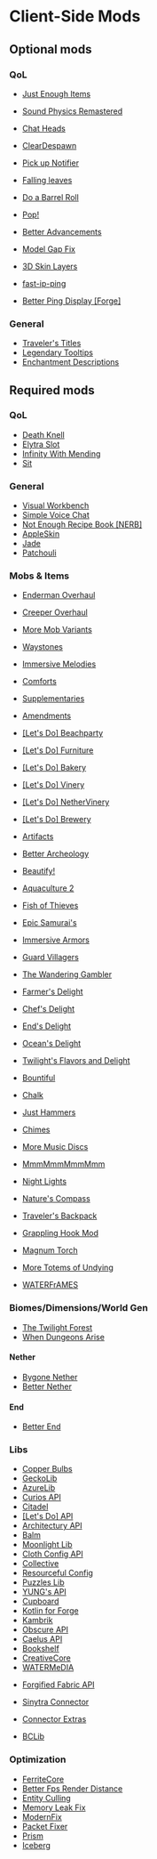 # Client-Side Mods

## Optional mods

### QoL

- [Just Enough Items](https://cdn.modrinth.com/data/u6dRKJwZ/versions/WJCJaJce/jei-1.20.1-forge-15.4.0.9.jar)
- [Sound Physics Remastered](https://cdn.modrinth.com/data/qyVF9oeo/versions/AGRkYn5p/sound-physics-remastered-forge-1.20.1-1.4.5.jar)
- [Chat Heads](https://cdn.modrinth.com/data/Wb5oqrBJ/versions/RdqwbuyP/chat_heads-0.12.3-forge-1.20.jar)
- [ClearDespawn](https://cdn.modrinth.com/data/yoJJjRRE/versions/gFc6mJW2/ClearDespawn-forge-1.20.2-1.1.15.jar)

- [Pick up Notifier](https://cdn.modrinth.com/data/ZX66K16c/versions/LojgSWbd/PickUpNotifier-v8.0.0-1.20.1-Forge.jar)
- [Falling leaves](https://cdn.modrinth.com/data/2JAUNCL4/versions/qCMwYRMZ/Fallingleaves-1.20.1-2.1.0.jar)
- [Do a Barrel Roll](https://cdn.modrinth.com/data/6FtRfnLg/versions/VH8QpKA5/do_a_barrel_roll-forge-3.5.6%2B1.20.1.jar)
- [Pop!](https://cdn.modrinth.com/data/nlFgvj7M/versions/QZezsdyT/pop-1.20.1-1.0.0.jar)
- [Better Advancements](https://cdn.modrinth.com/data/Q2OqKxDG/versions/E1pOIPhV/BetterAdvancements-Forge-1.20.1-0.4.2.10.jar)
- [Model Gap Fix](https://cdn.modrinth.com/data/QdG47OkI/versions/og4A1nN8/modelfix-1.15.jar)
- [3D Skin Layers](https://cdn.modrinth.com/data/zV5r3pPn/versions/qgzIF2oI/skinlayers3d-forge-1.6.6-mc1.20.1.jar)
- [fast-ip-ping](https://cdn.modrinth.com/data/9mtu0sUO/versions/bIaMwV7B/fast-ip-ping-mc1.20.4-forge-v1.0.3.jar)
- [Better Ping Display [Forge]](https://cdn.modrinth.com/data/ZvaHbwoZ/versions/jXuIS25Y/BetterPingDisplay-1.20.1-1.1.jar)

### General

- [Traveler's Titles](https://cdn.modrinth.com/data/JtifUr64/versions/oUSK4sOQ/TravelersTitles-1.20-Forge-4.0.2.jar)
- [Legendary Tooltips](https://cdn.modrinth.com/data/atHH8NyV/versions/JhxD2e6J/LegendaryTooltips-1.20.1-forge-1.4.5.jar)
- [Enchantment Descriptions](https://cdn.modrinth.com/data/UVtY3ZAC/versions/zzrCQ69V/EnchantmentDescriptions-Forge-1.20.1-17.0.16.jar)

## Required mods

### QoL

- [Death Knell](https://cdn.modrinth.com/data/WNdd2blX/versions/KwUk8tcm/DeathKnell-Forge-1.20.1-10.0.4.jar)
- [Elytra Slot](https://cdn.modrinth.com/data/mSQF1NpT/versions/8MFnfKqj/elytraslot-forge-6.4.1%2B1.20.1.jar)
- [Infinity With Mending](https://cdn.modrinth.com/data/TToG3iVN/versions/14iMIbRe/infwithmend-forge-1.20.x-1.0.2.jar)
- [Sit](https://cdn.modrinth.com/data/VKXzIykF/versions/VWROLSl8/sit-1.20.1-1.3.5.jar)

### General

- [Visual Workbench](https://cdn.modrinth.com/data/kfqD1JRw/versions/c22Z4rsv/VisualWorkbench-v8.0.0-1.20.1-Forge.jar)
- [Simple Voice Chat](https://cdn.modrinth.com/data/9eGKb6K1/versions/ysN9tXTh/voicechat-forge-1.20.1-2.5.17.jar)
- [Not Enough Recipe Book [NERB]](https://cdn.modrinth.com/data/bQh7xzFq/versions/hRhjlsGv/nerb-1.20.1-0.3-FORGE.jar)
- [AppleSkin](https://cdn.modrinth.com/data/EsAfCjCV/versions/XdXDExVF/appleskin-forge-mc1.20.1-2.5.1.jar)
- [Jade](https://cdn.modrinth.com/data/nvQzSEkH/versions/NruPjXIH/Jade-1.20.1-forge-11.9.3.jar)
- [Patchouli](https://cdn.modrinth.com/data/nU0bVIaL/versions/JMtc0mTS/Patchouli-1.20.1-84-FORGE.jar)

### Mobs & Items

- [Enderman Overhaul](https://cdn.modrinth.com/data/Lq6ojcWv/versions/yjxych8u/endermanoverhaul-forge-1.20.1-1.0.4.jar)
- [Creeper Overhaul](https://cdn.modrinth.com/data/MI1LWe93/versions/Ap1DSAzz/creeperoverhaul-3.0.2-forge.jar)
- [More Mob Variants](https://cdn.modrinth.com/data/JiEhJ3WG/versions/qtpseir7/moremobvariants-forge%2B1.20.1-1.3.0.1.jar)

- [Waystones](https://cdn.modrinth.com/data/LOpKHB2A/versions/Rbp8Hzck/waystones-forge-1.20-14.1.4.jar)
- [Immersive Melodies](https://cdn.modrinth.com/data/TaSmHw8V/versions/zjMy2oFH/immersive_melodies-0.3.0%2B1.20.1-forge.jar)

- [Comforts](https://cdn.modrinth.com/data/SaCpeal4/versions/KgzjTw3n/comforts-forge-6.3.5%2B1.20.1.jar)
- [Supplementaries](https://cdn.modrinth.com/data/fFEIiSDQ/versions/KAx6eLAF/supplementaries-1.20-2.8.17.jar)
- [Amendments](https://cdn.modrinth.com/data/6iTJugQR/versions/rygiK2go/amendments-1.20-1.2.8.jar)
- [[Let's Do] Beachparty](https://cdn.modrinth.com/data/GyKzAh3l/versions/cC6RhoPZ/letsdo-beachparty-forge-1.1.5.jar)
- [[Let's Do] Furniture](https://cdn.modrinth.com/data/3JQDJrYW/versions/IN7ZYtXf/letsdo-furniture-forge-1.0.0.jar)
- [[Let's Do] Bakery](https://cdn.modrinth.com/data/WFwYiVoG/versions/Jo8EwiDR/letsdo-bakery-forge-1.1.15.jar)
- [[Let's Do] Vinery](https://cdn.modrinth.com/data/1DWmBJVA/versions/XPGuV4sB/letsdo-vinery-forge-1.4.27.jar)
- [[Let's Do] NetherVinery](https://cdn.modrinth.com/data/4TTDxtOx/versions/CeoWrWDK/letsdo-nethervinery-forge-1.2.14.jar)
- [[Let's Do] Brewery](https://cdn.modrinth.com/data/cV5LQXKx/versions/vqYszE4F/letsdo-brewery-forge-1.1.9.jar)
- [Artifacts](https://cdn.modrinth.com/data/P0Mu4wcQ/versions/jDAjEp8X/artifacts-forge-9.5.11.jar)
- [Better Archeology](https://cdn.modrinth.com/data/zCh7omyG/versions/8f9j7B3i/betterarcheology-1.1.9-1.20.1.jar)
- [Beautify!](https://cdn.modrinth.com/data/9BPuv4vL/versions/v9NnLuyB/beautify-2.0.2.jar)

- [Aquaculture 2](https://mediafilez.forgecdn.net/files/4921/323/Aquaculture-1.20.1-2.5.1.jar)
- [Fish of Thieves](https://cdn.modrinth.com/data/BzOTnuqM/versions/cTmbFZC1/fish_of_thieves-mc1.20.1-v3.0.5-forge.jar)

- [Epic Samurai's](https://cdn.modrinth.com/data/lMWJDrbO/versions/dFf90NU8/epicsamurai-0.0.46-1.20.1-neo.jar)
- [Immersive Armors](https://cdn.modrinth.com/data/eE2Db4YU/versions/g70ZMcU2/immersive_armors-1.6.1%2B1.20.1-forge.jar)

- [Guard Villagers](https://cdn.modrinth.com/data/H1sntfo8/versions/svrJar40/guardvillagers-1.20.1-1.6.6.jar)
- [The Wandering Gambler](https://mediafilez.forgecdn.net/files/5312/771/the_wandering_gambler_ii-1.1.0.jar)

- [Farmer's Delight](https://cdn.modrinth.com/data/R2OftAxM/versions/AxgOboGq/FarmersDelight-1.20.1-1.2.4.jar)
- [Chef's Delight](https://cdn.modrinth.com/data/pvcsfne4/versions/5tGfF2Ok/chefs-delight-1.0.3-forge-1.20.1.jar)
- [End's Delight](https://cdn.modrinth.com/data/yHN0njMr/versions/X03B5YHy/ends_delight-1.20.1-2.0.jar)
- [Ocean's Delight](https://cdn.modrinth.com/data/DGiq4ZSW/versions/9jLLNENb/oceansdelight-1.0.2-1.20.jar)
- [Twilight's Flavors and Delight](https://cdn.modrinth.com/data/d6cSefpO/versions/aIcJkUxQ/twilightdelight-2.0.11.jar)

- [Bountiful](https://cdn.modrinth.com/data/BpwWFOVM/versions/j44RssVC/Bountiful-6.0.3%2B1.20.1-forge.jar)
- [Chalk](https://cdn.modrinth.com/data/YWGP4Y1d/versions/YhueAXpz/chalk-1.20.1-1.6.4.jar)
- [Just Hammers](https://cdn.modrinth.com/data/edU0NbZZ/versions/JafXa7hr/justhammers-forge-2.0.3%2Bmc1.20.1.jar)
- [Chimes](https://mediafilez.forgecdn.net/files/4671/986/Chimes-v2.0.1-1.20.1.jar)
- [More Music Discs](https://cdn.modrinth.com/data/pXYChc1a/versions/tugTpNIa/morediscs-1.20.1-33-forge.jar)
- [MmmMmmMmmMmm](https://cdn.modrinth.com/data/Adega8YN/versions/dGifKxWx/dummmmmmy-1.20-1.8.17b.jar)
- [Night Lights](https://cdn.modrinth.com/data/s7pMb898/versions/7QFRIFZg/nightlights-1.20.1-1.1.jar)
- [Nature's Compass](https://cdn.modrinth.com/data/fPetb5Kh/versions/Og40jCNX/NaturesCompass-1.20.1-1.11.2-forge.jar)
- [Traveler's Backpack](https://cdn.modrinth.com/data/rlloIFEV/versions/FDqFhZfz/travelersbackpack-forge-1.20.1-9.1.15.jar)
- [Grappling Hook Mod](https://cdn.modrinth.com/data/hGWjTxOA/versions/RGcgyxBt/grappling_hook_mod-1.20.1-1.20.1-v13.jar)
- [Magnum Torch](https://cdn.modrinth.com/data/jorDmSKv/versions/LrsjuUiA/MagnumTorch-v8.0.2-1.20.1-Forge.jar)
- [More Totems of Undying](https://cdn.modrinth.com/data/Xt0pMhSq/versions/A68awhoI/More%20Totems%20of%20Undying-forge-1.20.1-2.16.0.jar)

- [WATERFrAMES](https://cdn.modrinth.com/data/eBzFuVTM/versions/7dq3p9A0/waterframes-FORGE-mc1.20.1-v2.1.3.jar)

### Biomes/Dimensions/World Gen

- [The Twilight Forest](https://mediafilez.forgecdn.net/files/5468/648/twilightforest-1.20.1-4.3.2508-universal.jar)
- [When Dungeons Arise](https://cdn.modrinth.com/data/8DfbfASn/versions/wiCQJUDT/DungeonsArise-1.20.1-2.1.57-release.jar)

#### Nether

- [Bygone Nether](https://cdn.modrinth.com/data/kt3BLgXB/versions/RA38ax2z/bygonenether-1.3.2-1.20.x.jar)
- [Better Nether](https://cdn.modrinth.com/data/MpzVLzy5/versions/IG7kgtJH/better-nether-9.0.10.jar)

#### End

- [Better End](https://cdn.modrinth.com/data/gc8OEnCC/versions/7QwyTILr/better-end-4.0.11.jar)

### Libs

- [Copper Bulbs](https://mediafilez.forgecdn.net/files/4803/197/copper_bulb.jar)
- [GeckoLib](https://cdn.modrinth.com/data/8BmcQJ2H/versions/iS7jylhp/geckolib-forge-1.20.1-4.4.6.jar)
- [AzureLib](https://cdn.modrinth.com/data/7zlUOZvb/versions/lJtbUEkI/azurelib-neo-1.20.1-2.0.30.jar)
- [Curios API](https://cdn.modrinth.com/data/vvuO3ImH/versions/moWmAnjY/curios-forge-5.9.1%2B1.20.1.jar)
- [Citadel](https://cdn.modrinth.com/data/jJfV67b1/versions/ssXkoBKk/citadel-2.5.4-1.20.1.jar)
- [[Let's Do] API](https://cdn.modrinth.com/data/4XJZeZbM/versions/uEaTMht9/letsdo-API-forge-1.2.15-forge.jar)
- [Architectury API](https://cdn.modrinth.com/data/lhGA9TYQ/versions/1MKTLiiG/architectury-9.2.14-forge.jar)
- [Balm](https://cdn.modrinth.com/data/MBAkmtvl/versions/WyhvCQj3/balm-forge-1.20.1-7.3.6-all.jar)
- [Moonlight Lib](https://cdn.modrinth.com/data/twkfQtEc/versions/f9krL6Yf/moonlight-1.20-2.12.6-forge.jar)
- [Cloth Config API](https://cdn.modrinth.com/data/9s6osm5g/versions/nr1znv5v/cloth-config-11.1.118-forge.jar)
- [Collective](https://cdn.modrinth.com/data/e0M1UDsY/versions/4PHvK72M/collective-1.20.1-7.71.jar)
- [Resourceful Config](https://cdn.modrinth.com/data/M1953qlQ/versions/irREd1ZJ/resourcefulconfig-forge-1.20.1-2.1.2.jar)
- [Puzzles Lib](https://cdn.modrinth.com/data/QAGBst4M/versions/z0kHAGDv/PuzzlesLib-v8.1.21-1.20.1-Forge.jar)
- [YUNG's API](https://cdn.modrinth.com/data/Ua7DFN59/versions/aMs83SRk/YungsApi-1.20-Forge-4.0.5.jar)
- [Cupboard](https://mediafilez.forgecdn.net/files/5470/32/cupboard-1.20.1-2.7.jar)
- [Kotlin for Forge](https://cdn.modrinth.com/data/ordsPcFz/versions/hmeyC41q/kotlinforforge-4.11.0-all.jar)
- [Kambrik](https://cdn.modrinth.com/data/zfbCkvdZ/versions/er56DwLJ/Kambrik-6.1.1%2B1.20.1-forge.jar)
- [Obscure API](https://mediafilez.forgecdn.net/files/4616/364/obscure_api-15.jar)
- [Caelus API](https://cdn.modrinth.com/data/40FYwb4z/versions/fs9CeXYZ/caelus-forge-3.1.0%2B1.20.jar)
- [Bookshelf](https://cdn.modrinth.com/data/uy4Cnpcm/versions/tNwsir0K/Bookshelf-Forge-1.20.1-20.2.13.jar)
- [CreativeCore](https://cdn.modrinth.com/data/OsZiaDHq/versions/aI5XI1xQ/CreativeCore_FORGE_v2.11.37_mc1.20.1.jar)
- [WATERMeDIA](https://cdn.modrinth.com/data/G922NeHS/versions/mBD3v45M/watermedia-2.0.70.jar)

<!-- Fabric Mods -->
- [Forgified Fabric API](https://cdn.modrinth.com/data/Aqlf1Shp/versions/D3EZO1Kr/fabric-api-0.92.2%2B1.11.8%2B1.20.1.jar)
- [Sinytra Connector](https://cdn.modrinth.com/data/u58R1TMW/versions/74Z0Kmgx/Connector-1.0.0-beta.44%2B1.20.1.jar)
- [Connector Extras](https://cdn.modrinth.com/data/FYpiwiBR/versions/d28gpPn6/ConnectorExtras-1.11.2%2B1.20.1.jar)

- [BCLib](https://cdn.modrinth.com/data/BgNRHReB/versions/TPC86Pyz/bclib-3.0.14.jar)

### Optimization

- [FerriteCore](https://cdn.modrinth.com/data/uXXizFIs/versions/DG5Fn9Sz/ferritecore-6.0.1-forge.jar)
- [Better Fps Render Distance](https://mediafilez.forgecdn.net/files/5333/766/betterfpsdist-1.20.1-4.4.jar)
- [Entity Culling](https://cdn.modrinth.com/data/NNAgCjsB/versions/DHBIGCNn/entityculling-forge-1.6.6-mc1.20.1.jar)
- [Memory Leak Fix](https://cdn.modrinth.com/data/NRjRiSSD/versions/3w0IxNtk/memoryleakfix-forge-1.17%2B-1.1.5.jar)
- [ModernFix](https://cdn.modrinth.com/data/nmDcB62a/versions/QroNBg6X/modernfix-forge-5.18.6%2Bmc1.20.1.jar)
- [Packet Fixer](https://cdn.modrinth.com/data/c7m1mi73/versions/AScUisZl/packetfixer-forge-1.4.2-1.19-to-1.20.1.jar)
- [Prism](https://cdn.modrinth.com/data/1OE8wbN0/versions/FFyss87M/Prism-1.20.1-forge-1.0.5.jar)
- [Iceberg](https://cdn.modrinth.com/data/5faXoLqX/versions/boNnPeth/Iceberg-1.20.1-forge-1.1.21.jar)
